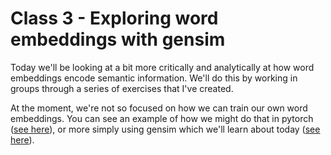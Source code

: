 # Class 3 - Exploring word embeddings with gensim

Today we'll be looking at a bit more critically and analytically at how word embeddings encode semantic information. We'll do this by working in groups through a series of exercises that I've created.

At the moment, we're not so focused on how we can train our own word embeddings. You can see an example of how we might do that in pytorch ([see here](https://pytorch.org/tutorials/beginner/nlp/word_embeddings_tutorial.html)), or more simply using gensim which we'll learn about today ([see here](https://radimrehurek.com/gensim/auto_examples/tutorials/run_word2vec.html#training-your-own-model)).

